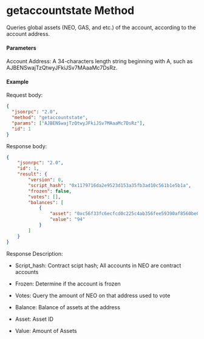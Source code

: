 # getaccountstate Method

Queries global assets (NEO, GAS, and etc.) of the account, according to the account address.

#### Parameters

Account Address: A 34-characters length string beginning with A, such as AJBENSwajTzQtwyJFkiJSv7MAaaMc7DsRz.

#### Example

Request body:

```json
{
  "jsonrpc": "2.0",
  "method": "getaccountstate",
  "params": ["AJBENSwajTzQtwyJFkiJSv7MAaaMc7DsRz"],
  "id": 1
}
```

Response body:

```json
{
    "jsonrpc": "2.0",
    "id": 1,
    "result": {
        "version": 0,
        "script_hash": "0x1179716da2e9523d153a35fb3ad10c561b1e5b1a",
        "frozen": false,
        "votes": [],
        "balances": [
            {
                "asset": "0xc56f33fc6ecfcd0c225c4ab356fee59390af8560be0e930faebe74a6daff7c9b",
                "value": "94"
            }
        ]
    }
}
```

Response Description:

- Script_hash: Contract scipt hash; All accounts in NEO are contract accounts

- Frozen: Determine if the account is frozen 

- Votes: Query the amount of NEO on that address used to vote

- Balance: Balance of assets at the address

- Asset: Asset ID

- Value: Amount of Assets


